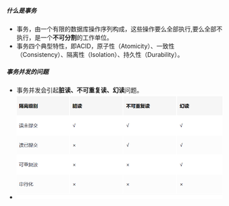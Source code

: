 ##### 什么是事务
- 事务，由一个有限的数据库操作序列构成，这些操作要么全部执行,要么全部不执行，是一个**不可分割**的工作单位。
- 事务四个典型特性，即ACID，原子性（Atomicity）、一致性（Consistency）、隔离性（Isolation）、持久性（Durability）。
##### 事务并发的问题
- 事务并发会引起**脏读、不可重复读、幻读**问题。
- ![](attachments/Pasted%20image%2020230101205756.png)